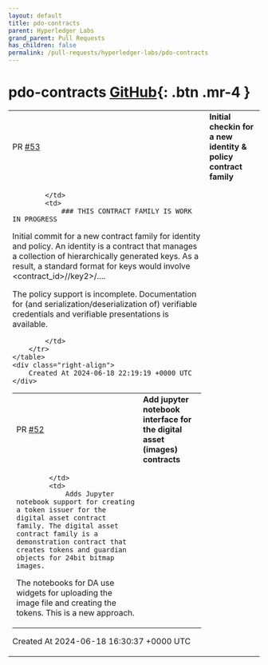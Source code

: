 ```yaml
---
layout: default
title: pdo-contracts
parent: Hyperledger Labs
grand_parent: Pull Requests
has_children: false
permalink: /pull-requests/hyperledger-labs/pdo-contracts
---
```


# pdo-contracts <span class="fs-3 right-align">[GitHub](https://github.com/hyperledger-labs/pdo-contracts){: .btn .mr-4 }</span>


<div>
    <table>
        <tr>
            <td>
                PR <a href="https://github.com/hyperledger-labs/pdo-contracts/pull/53" class=".btn">#53</a>
            </td>
            <td>
                <b>
                    Initial checkin for a new identity & policy contract family
                </b>
            </td>
        </tr>
        <tr>
            <td>
                
            </td>
            <td>
                ### THIS CONTRACT FAMILY IS WORK IN PROGRESS

Initial commit for a new contract family for identity and policy. An identity is a contract that manages a collection of hierarchically generated keys. As a result, a standard format for keys would involve <contract_id>/<key1>/key2>/.... 

The policy support is incomplete. Documentation for (and serialization/deserialization of) verifiable credentials and verifiable presentations is available. 


            </td>
        </tr>
    </table>
    <div class="right-align">
        Created At 2024-06-18 22:19:19 +0000 UTC
    </div>
</div>

<div>
    <table>
        <tr>
            <td>
                PR <a href="https://github.com/hyperledger-labs/pdo-contracts/pull/52" class=".btn">#52</a>
            </td>
            <td>
                <b>
                    Add jupyter notebook interface for the digital asset (images) contracts
                </b>
            </td>
        </tr>
        <tr>
            <td>
                
            </td>
            <td>
                Adds Jupyter notebook support for creating a token issuer for the digital asset contract family. The digital asset contract family is a demonstration contract that creates tokens and guardian objects for 24bit bitmap images. 

The notebooks for DA use widgets for uploading the image file and creating the tokens. This is a new approach.
            </td>
        </tr>
    </table>
    <div class="right-align">
        Created At 2024-06-18 16:30:37 +0000 UTC
    </div>
</div>

